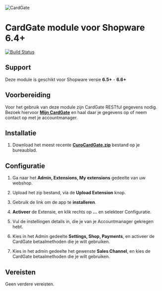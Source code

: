![CardGate](https://cdn.curopayments.net/thumb/200/logos/cardgate.png)

# CardGate module voor Shopware 6.4+

[![Build Status](https://travis-ci.org/cardgate/shopware.svg?branch=master)](https://travis-ci.org/cardgate/shopware)

## Support

Deze module is geschikt voor Shopware versie **6.5+** - **6.6+**

## Voorbereiding

Voor het gebruik van deze module zijn CardGate RESTful gegevens nodig. 
Bezoek hiervoor [**Mijn CardGate**](https://my.cardgate.com/) en haal daar je gegevens op
of neem contact op met je accountmanager.

## Installatie

1. Download het meest recente [**CuroCardGate.zip**](https://github.com/cardgate/shopware/releases) bestand op je bureaublad.

## Configuratie

1. Ga naar het  **Admin, Extensions, My extensions** gedeelte van uw webshop.

2. Upload het zip bestand, via de **Upload Extension** knop.

3. Gebruik de link om de app te **installeren**.

4. **Activeer** de Extensie, en klik rechts op **...** en selekteer Configuratie.

5. Vul de instellingen details in, die je van je Accountmanager gekregen hebt.

6. Kies in het Admin gedeelte **Settings, Shop, Payments**, en activeer de CardGate betaalmethoden die je wilt gebruiken.

7. Kies in het admin gedeelte het gewenste **Sales Channel**, en kies de CardGate betaalmethoden die je wilt gebruiken.


## Vereisten

Geen verdere vereisten. 